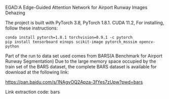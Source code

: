 EGAD:A Edge-Guided Attention Network for Airport Runway Images Dehazing


The project is built with PyTorch 3.8, PyTorch 1.8.1. CUDA 11.2,
For installing, follow these instructions:
~~~
conda install pytorch=1.8.1 torchvision=0.9.1 -c pytorch
pip install tensorboard einops scikit-image pytorch_msssim opencv-python
~~~
Part of the run to data set used comes from BARS(A Benchmark for Airport Runway Segmentation)
Due to the large memory space occupied by the train set of the BARS dataset, the complete BARS dataset is available for download at the following link:

https://pan.baidu.com/s/1NAgyOQ2Apza-3fYes7zUpw?pwd=bars

Link extraction code: bars
